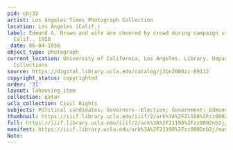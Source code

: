 ```yaml
---
pid: obj32
artist: Los Angeles Times Photograph Collection
location: Los Angeles (Calif.)
label: Edmund G. Brown and wife are cheered by crowd during campaign stop in Los Angeles,
  Calif., 1958
_date: 06-04-1958
object_type: photograph
current_location: University of California, Los Angeles. Library. Department of Special
  Collections
source: https://digital.library.ucla.edu/catalog/j2bn2000zz-89112
copyright_status: copyrighted
order: '31'
layout: lahousing_item
collection: qatar
ucla_collection: Civil Rights
subjects: Political candidates; Governors--Election; Government; Edmund G. Brown
thumbnail: https://iiif.library.ucla.edu/iiif/2/ark%3A%2F21198%2Fzz0002nb2j/full/250,/0/default.jpg
full: https://iiif.library.ucla.edu/iiif/2/ark%3A%2F21198%2Fzz0002nb2j/full/full/0/default.jpg
manifest: https://iiif.library.ucla.edu/ark%3A%2F21198%2Fzz0002nb2j/manifest
Note: 
---
```

